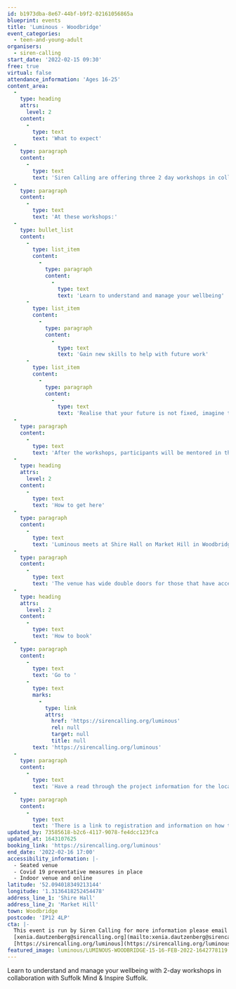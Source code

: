 ```yaml
---
id: b1973dba-8e67-44bf-b9f2-02161056865a
blueprint: events
title: 'Luminous - Woodbridge'
event_categories:
  - teen-and-young-adult
organisers:
  - siren-calling
start_date: '2022-02-15 09:30'
free: true
virtual: false
attendance_information: 'Ages 16-25'
content_area:
  -
    type: heading
    attrs:
      level: 2
    content:
      -
        type: text
        text: 'What to expect'
  -
    type: paragraph
    content:
      -
        type: text
        text: 'Siren Calling are offering three 2 day workshops in collaboration with Suffolk Mind and Inspire Suffolk for people aged 16-25 across Suffolk. '
  -
    type: paragraph
    content:
      -
        type: text
        text: 'At these workshops:'
  -
    type: bullet_list
    content:
      -
        type: list_item
        content:
          -
            type: paragraph
            content:
              -
                type: text
                text: 'Learn to understand and manage your wellbeing'
      -
        type: list_item
        content:
          -
            type: paragraph
            content:
              -
                type: text
                text: 'Gain new skills to help with future work'
      -
        type: list_item
        content:
          -
            type: paragraph
            content:
              -
                type: text
                text: 'Realise that your future is not fixed, imagine the possibilities.'
  -
    type: paragraph
    content:
      -
        type: text
        text: 'After the workshops, participants will be mentored in the making of a creative output for six weeks. This work will then be presented in video format on a livestream from a SWT location, with participants present to discuss their creation.'
  -
    type: heading
    attrs:
      level: 2
    content:
      -
        type: text
        text: 'How to get here'
  -
    type: paragraph
    content:
      -
        type: text
        text: 'Luminous meets at Shire Hall on Market Hill in Woodbridge, IP12 4LP. There is car parking outside the venue and around the square.'
  -
    type: paragraph
    content:
      -
        type: text
        text: 'The venue has wide double doors for those that have accessibility needs.'
  -
    type: heading
    attrs:
      level: 2
    content:
      -
        type: text
        text: 'How to book'
  -
    type: paragraph
    content:
      -
        type: text
        text: 'Go to '
      -
        type: text
        marks:
          -
            type: link
            attrs:
              href: 'https://sirencalling.org/luminous'
              rel: null
              target: null
              title: null
        text: 'https://sirencalling.org/luminous'
  -
    type: paragraph
    content:
      -
        type: text
        text: 'Have a read through the project information for the location you''re interested in (Woodbridge, Lowestoft or Felixstowe).'
  -
    type: paragraph
    content:
      -
        type: text
        text: 'There is a link to registration and information on how to register on the page above. '
updated_by: 73585618-b2c6-4117-9078-fe4dcc123fca
updated_at: 1643107625
booking_link: 'https://sirencalling.org/luminous'
end_date: '2022-02-16 17:00'
accessibility_information: |-
  - Seated venue
  - Covid 19 preventative measures in place
  - Indoor venue and online
latitude: '52.094018349213144'
longitude: '1.3136418252454478'
address_line_1: 'Shire Hall'
address_line_2: 'Market Hill'
town: Woodbridge
postcode: 'IP12 4LP'
cta: |-
  This event is run by Siren Calling for more information please email or visit the website:
  [xenia.dautzenberg@sirencalling.org](mailto:xenia.dautzenberg@sirencalling.org)
  [https://sirencalling.org/luminous](https://sirencalling.org/luminous)
featured_image: luminous/LUMINOUS-WOODBRIDGE-15-16-FEB-2022-1642778119.png
---
```

Learn to understand and manage your wellbeing with 2-day workshops in collaboration with Suffolk Mind & Inspire Suffolk.
